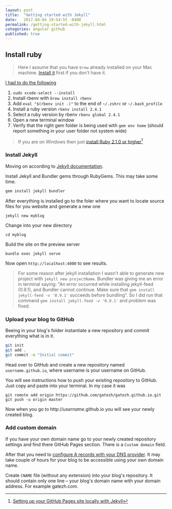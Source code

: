 ```yaml
---
layout: post
title:  "Getting started with Jekyll"
date:   2017-04-04 19:54:55 -0400
permalink: /getting-started-with-jekyll.html
categories: angular github
published: true
---
```


## Install ruby

> Here I assume that you have `brew` already installed on your Mac machine. [Install it](https://brew.sh) first if you don't have it.

[I had to do the following](https://github.com/rbenv/rbenv/issues/938#issuecomment-285342541)

1. `sudo xcode-select --install`
2. Install rbenv with `brew install rbenv`
3. Add `eval "$(rbenv init -)"` to the end of `~/.zshrc` or `~/.bash_profile`
4. Install a ruby version `rbenv install 2.4.1`
5. Select a ruby version by rbenv `rbenv global 2.4.1`
6. Open a new terminal window
7. Verify that the right gem folder is being used with `gem env home` (should report something in your user folder not system wide)

> If you are on Windows then just [install Ruby 2.1.0 or higher](https://www.ruby-lang.org/en/downloads/)[^1]

[^1]: [Setting up your GitHub Pages site locally with Jekyll](https://help.github.com/articles/setting-up-your-github-pages-site-locally-with-jekyll/#requirements)

### Install Jekyll

Moving on according to [Jekyll documentation](https://jekyllrb.com/docs/quickstart/).

Install Jekyll and Bundler gems through RubyGems. This may take some time.

```bash
gem install jekyll bundler
```

After everything is installed go to the foler where you want to locate source files for you website and generate a new one

```
jekyll new myblog
```

Change into your new directory

```
cd myblog
```

Build the site on the preview server

```
bundle exec jekyll serve
```

Now open `http://localhost:4000` to see results.


> For some reason after jekyll installation I wasn't able to generate new project with `jekyll new projectName`. Bundler was giving me an error in terminal saying: "An error occurred while installing jekyll-feed (0.9.1), and Bundler cannot continue. Make sure that `gem install jekyll-feed -v '0.9.1'` succeeds before bundling".
So I did run that command `gem install jekyll-feed -v '0.9.1'` and problem was fixed.


### Upload your blog to GitHub

Beeing in your blog's folder instantiate a new repository and commit everything what is in it.

```bash
git init
git add .
git commit -m "Initial commit"
```

Head over to GitHub and create a new repository named `username.github.io`, where username is your username on GitHub.

You will see instructions how to push your existing repository to GitHub. Just copy and paste into your terminal. In my case it was

```
git remote add origin https://github.com/gatezh/gatezh.github.io.git
git push -u origin master
```

Now when you go to http://*username*.github.io you will see your newly created blog.


### Add custom domain

If you have your own domain name go to your newly created repository settings and find there GitHub Pages section. There is a `Custom domain` field.

After that you need to [configure A records with your DNS provider](https://help.github.com/articles/setting-up-an-apex-domain/#configuring-a-records-with-your-dns-provider).
It may take couple of hours for your blog to be accessible using your own domain name.

Create `CNAME` file (without any extension) into your blog's repository. It should contain only one line – your blog's domain name with your domain address. For example gatezh.com.

